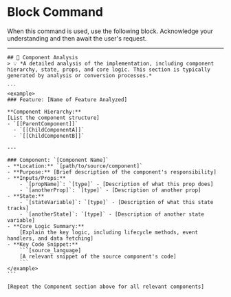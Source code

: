 # Block Command

When this command is used, use the following block. Acknowledge your understanding and then await the user's request.

---

``````````
## 🔬 Component Analysis
> 💡 *A detailed analysis of the implementation, including component hierarchy, state, props, and core logic. This section is typically generated by analysis or conversion processes.*

```
<example>
### Feature: [Name of Feature Analyzed]

**Component Hierarchy:**
[List the component structure]
- `[[ParentComponent]]`
  - `[[ChildComponentA]]`
  - `[[ChildComponentB]]`

---

### Component: `[Component Name]`
- **Location:** `[path/to/source/component]`
- **Purpose:** [Brief description of the component's responsibility]
- **Inputs/Props:**
    - `[propName]`: `[type]` - [Description of what this prop does]
    - `[anotherProp]`: `[type]` - [Description of another prop]
- **State:**
    - `[stateVariable]`: `[type]` - [Description of what this state tracks]
    - `[anotherState]`: `[type]` - [Description of another state variable]
- **Core Logic Summary:**
    [Explain the key logic, including lifecycle methods, event handlers, and data fetching]
- **Key Code Snippet:**
    ```[source_language]
    [A relevant snippet of the source component's code]
    ```
</example>
```

[Repeat the Component section above for all relevant components]
``````````
